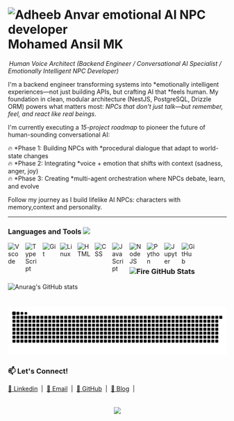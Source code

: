 # <img src="https://media.giphy.com/media/mGcNjsfWAjY5AEZNw6/giphy.gif" width="50" alt = "Adheeb Anvar emotional AI NPC developer"> Mohamed Ansil MK
*⁠ Human Voice Architect (Backend Engineer / Conversational AI Specialist / Emotionally Intelligent NPC Developer) ⁠*

I'm a backend engineer transforming systems into *emotionally intelligent experiences—not just building APIs, but crafting AI that *feels human. My foundation in clean, modular architecture (NestJS, PostgreSQL, Drizzle ORM) powers what matters most: *NPCs that don't just talk—but *remember, feel, and react like real beings**.

I'm currently executing a *15-project roadmap* to pioneer the future of human-sounding conversational AI:

🔥 *Phase 1: Building NPCs with *procedural dialogue that adapt to world-state changes  
🔥 *Phase 2: Integrating *voice + emotion that shifts with context (sadness, anger, joy)  
🔥 *Phase 3: Creating *multi-agent orchestration where NPCs debate, learn, and evolve

Follow my journey as I build lifelike AI NPCs: characters with memory,context and personality.





---


### Languages and Tools <img src='https://user-images.githubusercontent.com/74038190/206662607-d9e7591e-bbf9-42f9-9386-29efc927bc16.gif' width="40"> 

<img align="left" alt="Vscode" width="30px" style="padding-right:10px;"  src="https://cdn.jsdelivr.net/gh/devicons/devicon@latest/icons/vscode/vscode-original.svg" />
<img align="left" alt="TypeScript" width="30px" style="padding-right:10px;" src="https://cdn.jsdelivr.net/gh/devicons/devicon/icons/typescript/typescript-plain.svg" />
<img align="left" alt="Git" width="30px" style="padding-right:10px;" src="https://cdn.jsdelivr.net/gh/devicons/devicon/icons/git/git-original.svg" />
<img align="left" alt="Linux" width="30px" style="padding-right:10px;" src="https://cdn.jsdelivr.net/gh/devicons/devicon/icons/linux/linux-original.svg" />
<img align="left" alt="HTML" width="30px" style="padding-right:10px;" src="https://cdn.jsdelivr.net/gh/devicons/devicon/icons/html5/html5-plain.svg" />
<img align="left" alt="CSS" width="30px" style="padding-right:10px;" src="https://cdn.jsdelivr.net/gh/devicons/devicon/icons/css3/css3-plain.svg" />
<img align="left" alt="JavaScript" width="30px" style="padding-right:10px;" src="https://cdn.jsdelivr.net/gh/devicons/devicon/icons/javascript/javascript-plain.svg" />
<img align="left" alt="NodeJS" width="30px" style="padding-right:10px;" src="https://cdn.jsdelivr.net/gh/devicons/devicon/icons/nodejs/nodejs-original.svg" />
<img align="left" alt="Python" width="30px" style="padding-right:10px;" src="https://cdn.jsdelivr.net/gh/devicons/devicon/icons/python/python-plain.svg" />
<img align="left" alt="Jupyter" width="30px" style="padding-right:10px;" src="https://cdn.jsdelivr.net/gh/devicons/devicon@latest/icons/jupyter/jupyter-original.svg" />
<img align="left" alt="GitHub" width="30px" style="padding-right:10px;" src="https://cdn.jsdelivr.net/gh/devicons/devicon/icons/github/github-original.svg" />

<br />


#


### <img src="https://user-images.githubusercontent.com/74038190/216122041-518ac897-8d92-4c6b-9b3f-ca01dcaf38ee.png" alt="Fire" width="40" />  GitHub Stats
![Anurag's GitHub stats](https://github-readme-stats.vercel.app/api?username=mohamed-ansil-mk&show_icons=true&theme=radical)

#
![Snake animation Contribution Graph](https://raw.githubusercontent.com/Anmol-Baranwal/Anmol-Baranwal/output/github-contribution-grid-snake-dark.svg)

<h3>📫 <strong>Let's Connect!</strong></h3>
<a href = "https://www.linkedin.com/in/mohamedansilmk/">💼 Linkedin</a> &nbsp;|&nbsp;
<a href="mailto:mohamedansil007@gmail.com">📧 Email</a> &nbsp;|&nbsp;
<a href="https://github.com/mohamed-ansil-mk">🔗 GitHub</a> &nbsp;|&nbsp; 
<a href="https://hashnode.com/@Mohdansil">📝 Blog</a> &nbsp;|&nbsp;
<div align="center">
<br><br>
<img src="https://raw.githubusercontent.com/innng/innng/master/assets/kyubey.gif" height="40" />
<br><br><br>
  
</div>

<!--
**mohamed-ansil-mk/mohamed-ansil-mk** is a ✨ _special_ ✨ repository because its `README.md` (this file) appears on your GitHub profile.

Here are some ideas to get you started:

- 🔭 I’m currently working on ...
- 🌱 I’m currently learning ...
- 👯 I’m looking to collaborate on ...
- 🤔 I’m looking for help with ...
- 💬 Ask me about ...
- 📫 How to reach me: ...
- 😄 Pronouns: ...
- ⚡ Fun fact: ...
-->
